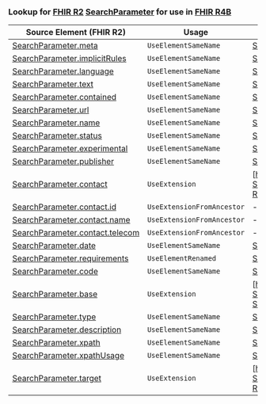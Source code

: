 ### Lookup for [FHIR R2](https://hl7.org/fhir/DSTU2/) [SearchParameter](https://hl7.org/fhir/DSTU2/SearchParameter.html) for use in [FHIR R4B](https://hl7.org/fhir/R4B/)

| Source Element (FHIR R2) | Usage | Target |
| -------------- | ----- | ------ |
| [SearchParameter.meta](https://hl7.org/fhir/DSTU2/SearchParameter.html#resource) | `UseElementSameName` | [SearchParameter.meta](https://hl7.org/fhir/R4B/SearchParameter.html#resource) |
| [SearchParameter.implicitRules](https://hl7.org/fhir/DSTU2/SearchParameter.html#resource) | `UseElementSameName` | [SearchParameter.implicitRules](https://hl7.org/fhir/R4B/SearchParameter.html#resource) |
| [SearchParameter.language](https://hl7.org/fhir/DSTU2/SearchParameter.html#resource) | `UseElementSameName` | [SearchParameter.language](https://hl7.org/fhir/R4B/SearchParameter.html#resource) |
| [SearchParameter.text](https://hl7.org/fhir/DSTU2/SearchParameter.html#resource) | `UseElementSameName` | [SearchParameter.text](https://hl7.org/fhir/R4B/SearchParameter.html#resource) |
| [SearchParameter.contained](https://hl7.org/fhir/DSTU2/SearchParameter.html#resource) | `UseElementSameName` | [SearchParameter.contained](https://hl7.org/fhir/R4B/SearchParameter.html#resource) |
| [SearchParameter.url](https://hl7.org/fhir/DSTU2/SearchParameter.html#resource) | `UseElementSameName` | [SearchParameter.url](https://hl7.org/fhir/R4B/SearchParameter.html#resource) |
| [SearchParameter.name](https://hl7.org/fhir/DSTU2/SearchParameter.html#resource) | `UseElementSameName` | [SearchParameter.name](https://hl7.org/fhir/R4B/SearchParameter.html#resource) |
| [SearchParameter.status](https://hl7.org/fhir/DSTU2/SearchParameter.html#resource) | `UseElementSameName` | [SearchParameter.status](https://hl7.org/fhir/R4B/SearchParameter.html#resource) |
| [SearchParameter.experimental](https://hl7.org/fhir/DSTU2/SearchParameter.html#resource) | `UseElementSameName` | [SearchParameter.experimental](https://hl7.org/fhir/R4B/SearchParameter.html#resource) |
| [SearchParameter.publisher](https://hl7.org/fhir/DSTU2/SearchParameter.html#resource) | `UseElementSameName` | [SearchParameter.publisher](https://hl7.org/fhir/R4B/SearchParameter.html#resource) |
| [SearchParameter.contact](https://hl7.org/fhir/DSTU2/SearchParameter.html#resource) | `UseExtension` | [http://hl7.org/fhir/1.0/StructureDefinition/extension-SearchParameter.contact](StructureDefinition-ext-R2-SearchParameter.contact.html) |
| [SearchParameter.contact.id](https://hl7.org/fhir/DSTU2/SearchParameter.html#resource) | `UseExtensionFromAncestor` | - |
| [SearchParameter.contact.name](https://hl7.org/fhir/DSTU2/SearchParameter.html#resource) | `UseExtensionFromAncestor` | - |
| [SearchParameter.contact.telecom](https://hl7.org/fhir/DSTU2/SearchParameter.html#resource) | `UseExtensionFromAncestor` | - |
| [SearchParameter.date](https://hl7.org/fhir/DSTU2/SearchParameter.html#resource) | `UseElementSameName` | [SearchParameter.date](https://hl7.org/fhir/R4B/SearchParameter.html#resource) |
| [SearchParameter.requirements](https://hl7.org/fhir/DSTU2/SearchParameter.html#resource) | `UseElementRenamed` | [SearchParameter.purpose](https://hl7.org/fhir/R4B/SearchParameter.html#resource) |
| [SearchParameter.code](https://hl7.org/fhir/DSTU2/SearchParameter.html#resource) | `UseElementSameName` | [SearchParameter.code](https://hl7.org/fhir/R4B/SearchParameter.html#resource) |
| [SearchParameter.base](https://hl7.org/fhir/DSTU2/SearchParameter.html#resource) | `UseExtension` | [http://hl7.org/fhir/1.0/StructureDefinition/extension-SearchParameter.base](StructureDefinition-ext-R2-SearchParameter.base.html) |
| [SearchParameter.type](https://hl7.org/fhir/DSTU2/SearchParameter.html#resource) | `UseElementSameName` | [SearchParameter.type](https://hl7.org/fhir/R4B/SearchParameter.html#resource) |
| [SearchParameter.description](https://hl7.org/fhir/DSTU2/SearchParameter.html#resource) | `UseElementSameName` | [SearchParameter.description](https://hl7.org/fhir/R4B/SearchParameter.html#resource) |
| [SearchParameter.xpath](https://hl7.org/fhir/DSTU2/SearchParameter.html#resource) | `UseElementSameName` | [SearchParameter.xpath](https://hl7.org/fhir/R4B/SearchParameter.html#resource) |
| [SearchParameter.xpathUsage](https://hl7.org/fhir/DSTU2/SearchParameter.html#resource) | `UseElementSameName` | [SearchParameter.xpathUsage](https://hl7.org/fhir/R4B/SearchParameter.html#resource) |
| [SearchParameter.target](https://hl7.org/fhir/DSTU2/SearchParameter.html#resource) | `UseExtension` | [http://hl7.org/fhir/1.0/StructureDefinition/extension-SearchParameter.target](StructureDefinition-ext-R2-SearchParameter.target.html) |
